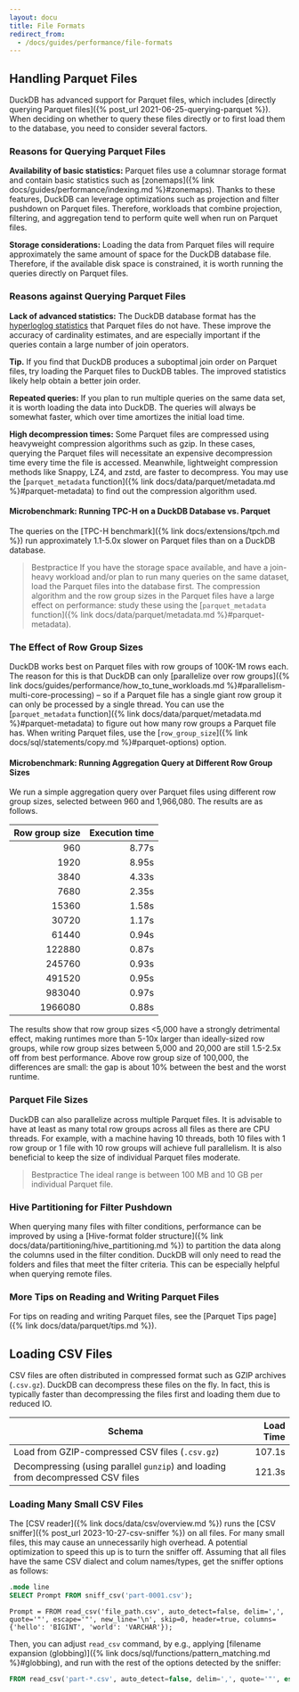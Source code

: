 ```yaml
---
layout: docu
title: File Formats
redirect_from:
  - /docs/guides/performance/file-formats
---
```


## Handling Parquet Files

DuckDB has advanced support for Parquet files, which includes [directly querying Parquet files]({% post_url 2021-06-25-querying-parquet %}).
When deciding on whether to query these files directly or to first load them to the database, you need to consider several factors.

### Reasons for Querying Parquet Files

**Availability of basic statistics:** Parquet files use a columnar storage format and contain basic statistics such as [zonemaps]({% link docs/guides/performance/indexing.md %}#zonemaps). Thanks to these features, DuckDB can leverage optimizations such as projection and filter pushdown on Parquet files. Therefore, workloads that combine projection, filtering, and aggregation tend to perform quite well when run on Parquet files.

**Storage considerations:** Loading the data from Parquet files will require approximately the same amount of space for the DuckDB database file. Therefore, if the available disk space is constrained, it is worth running the queries directly on Parquet files.

### Reasons against Querying Parquet Files

**Lack of advanced statistics:** The DuckDB database format has the [hyperloglog statistics](https://en.wikipedia.org/wiki/HyperLogLog) that Parquet files do not have. These improve the accuracy of cardinality estimates, and are especially important if the queries contain a large number of join operators.

**Tip.** If you find that DuckDB produces a suboptimal join order on Parquet files, try loading the Parquet files to DuckDB tables. The improved statistics likely help obtain a better join order.

**Repeated queries:** If you plan to run multiple queries on the same data set, it is worth loading the data into DuckDB. The queries will always be somewhat faster, which over time amortizes the initial load time.

**High decompression times:** Some Parquet files are compressed using heavyweight compression algorithms such as gzip. In these cases, querying the Parquet files will necessitate an expensive decompression time every time the file is accessed. Meanwhile, lightweight compression methods like Snappy, LZ4, and zstd, are faster to decompress. You may use the [`parquet_metadata` function]({% link docs/data/parquet/metadata.md %}#parquet-metadata) to find out the compression algorithm used.

#### Microbenchmark: Running TPC-H on a DuckDB Database vs. Parquet

The queries on the [TPC-H benchmark]({% link docs/extensions/tpch.md %}) run approximately 1.1-5.0x slower on Parquet files than on a DuckDB database.

> Bestpractice If you have the storage space available, and have a join-heavy workload and/or plan to run many queries on the same dataset, load the Parquet files into the database first. The compression algorithm and the row group sizes in the Parquet files have a large effect on performance: study these using the [`parquet_metadata` function]({% link docs/data/parquet/metadata.md %}#parquet-metadata).

### The Effect of Row Group Sizes

DuckDB works best on Parquet files with row groups of 100K-1M rows each. The reason for this is that DuckDB can only [parallelize over row groups]({% link docs/guides/performance/how_to_tune_workloads.md %}#parallelism-multi-core-processing) – so if a Parquet file has a single giant row group it can only be processed by a single thread. You can use the [`parquet_metadata` function]({% link docs/data/parquet/metadata.md %}#parquet-metadata) to figure out how many row groups a Parquet file has. When writing Parquet files, use the [`row_group_size`]({% link docs/sql/statements/copy.md %}#parquet-options) option.

#### Microbenchmark: Running Aggregation Query at Different Row Group Sizes

We run a simple aggregation query over Parquet files using different row group sizes, selected between 960 and 1,966,080. The results are as follows.

<div class="narrow_table"></div>

| Row group size | Execution time |
|---------------:|---------------:|
| 960            | 8.77s          |
| 1920           | 8.95s          |
| 3840           | 4.33s          |
| 7680           | 2.35s          |
| 15360          | 1.58s          |
| 30720          | 1.17s          |
| 61440          | 0.94s          |
| 122880         | 0.87s          |
| 245760         | 0.93s          |
| 491520         | 0.95s          |
| 983040         | 0.97s          |
| 1966080        | 0.88s          |

The results show that row group sizes <5,000 have a strongly detrimental effect, making runtimes more than 5-10x larger than ideally-sized row groups, while row group sizes between 5,000 and 20,000 are still 1.5-2.5x off from best performance. Above row group size of 100,000, the differences are small: the gap is about 10% between the best and the worst runtime.

### Parquet File Sizes

DuckDB can also parallelize across multiple Parquet files. It is advisable to have at least as many total row groups across all files as there are CPU threads. For example, with a machine having 10 threads, both 10 files with 1 row group or 1 file with 10 row groups will achieve full parallelism. It is also beneficial to keep the size of individual Parquet files moderate.

> Bestpractice The ideal range is between 100 MB and 10 GB per individual Parquet file.

### Hive Partitioning for Filter Pushdown

When querying many files with filter conditions, performance can be improved by using a [Hive-format folder structure]({% link docs/data/partitioning/hive_partitioning.md %}) to partition the data along the columns used in the filter condition. DuckDB will only need to read the folders and files that meet the filter criteria. This can be especially helpful when querying remote files.

### More Tips on Reading and Writing Parquet Files

For tips on reading and writing Parquet files, see the [Parquet Tips page]({% link docs/data/parquet/tips.md %}).

## Loading CSV Files

CSV files are often distributed in compressed format such as GZIP archives (`.csv.gz`). DuckDB can decompress these files on the fly. In fact, this is typically faster than decompressing the files first and loading them due to reduced IO.

<div class="narrow_table"></div>

| Schema | Load Time |
|---|--:|
| Load from GZIP-compressed CSV files (`.csv.gz`) | 107.1s |
| Decompressing (using parallel `gunzip`) and loading from decompressed CSV files | 121.3s |

### Loading Many Small CSV Files

The [CSV reader]({% link docs/data/csv/overview.md %}) runs the [CSV sniffer]({% post_url 2023-10-27-csv-sniffer %}) on all files. For many small files, this may cause an unnecessarily high overhead.
A potential optimization to speed this up is to turn the sniffer off. Assuming that all files have the same CSV dialect and colum names/types, get the sniffer options as follows:

```sql
.mode line
SELECT Prompt FROM sniff_csv('part-0001.csv');
```

```text
Prompt = FROM read_csv('file_path.csv', auto_detect=false, delim=',', quote='"', escape='"', new_line='\n', skip=0, header=true, columns={'hello': 'BIGINT', 'world': 'VARCHAR'});
```

Then, you can adjust `read_csv` command, by e.g., applying [filename expansion (globbing)]({% link docs/sql/functions/pattern_matching.md %}#globbing), and run with the rest of the options detected by the sniffer:

```sql
FROM read_csv('part-*.csv', auto_detect=false, delim=',', quote='"', escape='"', new_line='\n', skip=0, header=true, columns={'hello': 'BIGINT', 'world': 'VARCHAR'});
```
